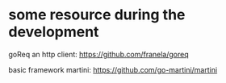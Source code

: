 # some resource during the development
goReq an http client: https://github.com/franela/goreq

basic framework martini: https://github.com/go-martini/martini
